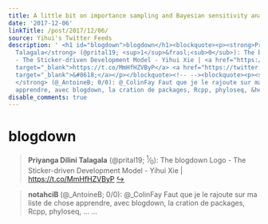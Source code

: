 ```yaml
---
title: A little bit on importance sampling and Bayesian sensitivity analysis. https://t.co/D9IQjMuHKj
date: '2017-12-06'
linkTitle: /post/2017/12/06/
source: Yihui's Twitter Feeds
description: ' <h1 id="blogdown">blogdown</h1><blockquote><p><strong>Priyanga Dilini
  Talagala</strong> (@prital19; <sup>1</sup>&frasl;<sub>0</sub>): The blogdown Logo
  - The Sticker-driven Development Model - Yihui Xie | <a href="https://t.co/MmHfHZVByP"
  target="_blank">https://t.co/MmHfHZVByP</a> <a href="https://twitter.com/xieyihui/status/937959386785255424"
  target="_blank">&#8618;</a></p></blockquote><!-- --><blockquote><p><strong>notahciB
  </strong> (@_AntoineB; 0/0): @_ColinFay Faut que je le rajoute sur ma liste de chose
  apprendre, avec blogdown, la cration de packages, Rcpp, phyloseq, &hellip; ...'
disable_comments: true
---
```

 <h1 id="blogdown">blogdown</h1><blockquote><p><strong>Priyanga Dilini Talagala</strong> (@prital19; <sup>1</sup>&frasl;<sub>0</sub>): The blogdown Logo - The Sticker-driven Development Model - Yihui Xie | <a href="https://t.co/MmHfHZVByP" target="_blank">https://t.co/MmHfHZVByP</a> <a href="https://twitter.com/xieyihui/status/937959386785255424" target="_blank">&#8618;</a></p></blockquote><!-- --><blockquote><p><strong>notahciB </strong> (@_AntoineB; 0/0): @_ColinFay Faut que je le rajoute sur ma liste de chose apprendre, avec blogdown, la cration de packages, Rcpp, phyloseq, &hellip; ...